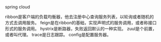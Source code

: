 spring cloud

ribbon是客户端的负载均衡器，他去注册中心查询服务列表，以轮询或者随机的方式去调用服务。
feign是在ribbon的基础，实现声明式的服务调用，或者称接口形式的服务调用。
hystrix是断路器，失败返回默认的一种实现。
zuul是个前置，或者叫代理。
trace是日志跟踪。
config是配置服务器。